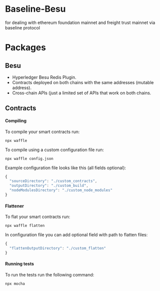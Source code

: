 # Baseline-Besu
for dealing with ethereum foundation mainnet and freight trust mainnet via baseline protocol

# Packages

## Besu
- Hyperledger Besu Redis Plugin. 
- Contracts deployed on both chains with the same addresses (mutable address). 
- Cross-chain APIs (just a limited set of APIs that work on both chains. 

## Contracts 

#### Compiling
To compile your smart contracts run:

`npx waffle`

To compile using a custom configuration file run:

`npx waffle config.json`

Example configuration file looks like this (all fields optional):

```javascript
{
  "sourceDirectory": "./custom_contracts",
  "outputDirectory": "./custom_build",
  "nodeModulesDirectory": "./custom_node_modules"
}
```

#### Flattener
To flat your smart contracts run:

`npx waffle flatten`

In configuration file you can add optional field with path to flatten files:

```javascript
{
  "flattenOutputDirectory": "./custom_flatten"
}
```
#### Running tests
To run the tests run the following command:

`npx mocha`
